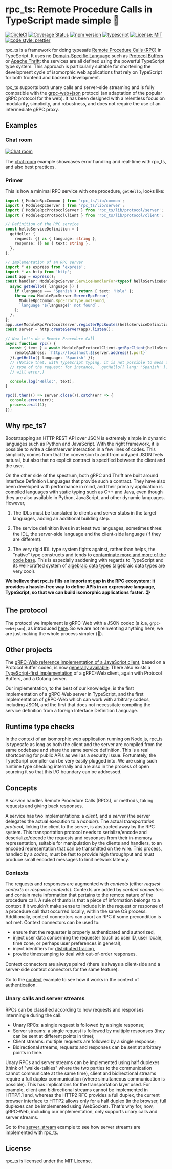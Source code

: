 # rpc_ts: Remote Procedure Calls in TypeScript made simple 🤞

[![CircleCI](https://circleci.com/gh/aiden/rpc_ts/tree/master.svg?style=svg)](https://circleci.com/gh/aiden/rpc_ts/tree/master) [![Coverage Status](https://coveralls.io/repos/github/aiden/rpc_ts/badge.svg?branch=master)](https://coveralls.io/github/aiden/rpc_ts?branch=master) [![npm version](https://badge.fury.io/js/rpc_ts.svg)](https://badge.fury.io/js/rpc_ts) [![typescript](./docs/typescript.svg)](https://aleen42.github.io/badges/src/typescript.svg) [![License: MIT](https://img.shields.io/badge/License-MIT-yellow.svg)](https://opensource.org/licenses/MIT) [![code style: prettier](https://img.shields.io/badge/code_style-prettier-ff69b4.svg)](https://github.com/prettier/prettier)

rpc_ts is a framework for doing typesafe [Remote Procedure Calls (RPC)](https://en.wikipedia.org/wiki/Remote_procedure_call) in TypeScript. It uses no [Domain-Specific Language](https://en.wikipedia.org/wiki/Domain-specific_language) such as [Protocol Buffers](https://developers.google.com/protocol-buffers/) or [Apache Thrift](https://thrift.apache.org/): the services are all defined using the powerful TypeScript type system. This approach is particularly suitable for shortening the development cycle of isomorphic web applications that rely on TypeScript for both frontend and backend development.

rpc_ts supports both unary calls and server-side streaming and is fully compatible with the [grpc-web+json](https://github.com/grpc/grpc-web) protocol (an adaptation of the popular gRPC protocol for the web). It has been designed with a relentless focus on modularity, simplicity, and robustness, and does not require the use of an intermediate gRPC proxy.

## Examples

### Chat room

[![Chat room](docs/rpc_ts_chat_demo.gif)](https://github.com/aiden/rpc_ts_chat)

The [chat room](https://github.com/aiden/rpc_ts_chat) example showcases error handling and real-time with rpc_ts, and also best practices.

### Primer

This is how a minimal RPC service with one procedure, `getHello`, looks like:

```Typescript
import { ModuleRpcCommon } from 'rpc_ts/lib/common';
import { ModuleRpcServer } from 'rpc_ts/lib/server';
import { ModuleRpcProtocolServer } from 'rpc_ts/lib/protocol/server';
import { ModuleRpcProtocolClient } from 'rpc_ts/lib/protocol/client';

// Definition of the RPC service
const helloServiceDefinition = {
  getHello: {
    request: {} as { language: string },
    response: {} as { text: string },
  },
};

// Implementation of an RPC server
import * as express from 'express';
import * as http from 'http';
const app = express();
const handler: ModuleRpcServer.ServiceHandlerFor<typeof helloServiceDefinition> = {
  async getHello({ language }) {
    if (language === 'Spanish') return { text: 'Hola' };
    throw new ModuleRpcServer.ServerRpcError(
      ModuleRpcCommon.RpcErrorType.notFound,
      `language '${language}' not found`,
    );
  },
};
app.use(ModuleRpcProtocolServer.registerRpcRoutes(helloServiceDefinition, handler));
const server = http.createServer(app).listen();

// Now let's do a Remote Procedure Call
async function rpc() {
  const { text } = await ModuleRpcProtocolClient.getRpcClient(helloServiceDefinition, {
    remoteAddress: `http://localhost:${server.address().port}`
  }).getHello({ language: 'Spanish' });
  // (Notice that, with TypeScript typing, it is not possible to mess up the
  // type of the request: for instance, `.getHello({ lang: 'Spanish' })`
  // will error.)

  console.log('Hello:', text);
}

rpc().then(() => server.close()).catch(err => {
  console.error(err);
  process.exit(1);
});
```

## Why rpc_ts?

Bootstrapping an HTTP REST API over JSON is extremely simple in dynamic languages such as Python and JavaScript. With the right framework, it is possible to write a client/server interaction in a few lines of codes. This simplicity comes from that the conversion to and from untyped JSON feels natural, but also that no explicit contract is specified between the client and the user.

On the other side of the spectrum, both gRPC and Thrift are built around Interface Definition Languages that provide such a contract. They have also been developed with performance in mind, and their primary application is compiled languages with static typing such as C++ and Java, even though they are also available in Python, JavaScript, and other dynamic languages. However,

1.  The IDLs must be translated to clients and server stubs in the target languages, adding an additional building step.

2.  The service definition lives in at least two languages, sometimes three: the IDL, the server-side language and the client-side language (if they are different).

3.  The very rigid IDL type system fights against, rather than helps, the "native" type constructs and tends to [contaminate more and more of the code base](http://reasonablypolymorphic.com/blog/protos-are-wrong/). This is especially saddening with regards to TypeScript and its well-crafted system of [algebraic data types](https://en.wikipedia.org/wiki/Algebraic_data_type) (algebraic data types are very cool).

**We believe that rpc_ts fills an important gap in the RPC ecosystem: it provides a hassle-free way to define APIs in an expressive language, TypeScript, so that we can build isomorphic applications faster.** 🏖

## The protocol

The protocol we implement is gRPC-Web with a JSON codec (a.k.a, `grpc-web+json`), as introduced [here](https://github.com/grpc/grpc/blob/master/doc/PROTOCOL-WEB.md). So we are not reinventing anything here, we are just making the whole process simpler (🤞).

## Other projects

The [gRPC-Web reference implementation of a JavaScript client](https://github.com/grpc/grpc-web), based on a Protocol Buffer codec, is now [generally available](https://www.cncf.io/blog/2018/10/24/grpc-web-is-going-ga/). There also exists a [TypeScript-first implementation](https://github.com/improbable-eng/grpc-web) of a gRPC-Web client, again with Protocol Buffers, and a Golang server.

Our implementation, to the best of our knowledge, is the first implementation of a gRPC-Web server in TypeScript, and the first implementation of gRPC-Web which can work with arbitrary codecs, including JSON, and the first that does not necessitate compiling the service definition from a foreign Interface Definition Language.

## Runtime type checks

In the context of an isomorphic web application running on Node.js, rpc_ts is typesafe as long as both the client and the server are compiled from the same codebase and share the same service definition. This is a real shortcoming for public APIs as well as a security issue. Fortunately, the TypeScript compiler can be very easily plugged into. We are using such runtime type checking internally and are also in the process of open sourcing it so that this I/O boundary can be addressed.

## Concepts

A _service_ handles Remote Procedure Calls (RPCs), or methods, taking requests and giving back responses.

A service has two implementations: a _client,_ and a _server_ (the server delegates the actual execution to a _handler_). The actual _transportation protocol,_ linking the client to the server, is abstracted away by the RPC system. This transportation protocol needs to serialize/encode and deserialize/decode the requests and responses from their in-memory representation, suitable for manipulation by the clients and handlers, to an encoded representation that can be transmitted on the wire. This process, handled by a _codec,_ must be fast to provide high throughput and must produce small encoded messages to limit network latency.

### Contexts

The requests and responses are augmented with _contexts_ (either _request contexts_ or _response contexts_). Contexts are added by _context connectors_ and contain meta information that pertains to the remote nature of the procedure call. A rule of thumb is that a piece of information belongs to a context if it wouldn't make sense to include it in the request or response of a procedure call that occurred locally, within the same OS process. Additionally, context connectors can abort an RPC if some precondition is not met. Context connectors can be used to:

- ensure that the requester is properly authenticated and authorized,
- inject user data concerning the requester (such as user ID, user locale, time zone, or perhaps user preferences in general),
- inject identifiers for [distributed tracing](http://opentracing.io/documentation/),
- provide timestamping to deal with out-of-order responses.

Context connectors are always paired (there is always a client-side and a server-side context connectors for the same feature).

Go to the [context](./src/examples/context) example to see how it works in the context of authentication.

### Unary calls and server streams

RPCs can be classified according to how requests and responses intermingle during the call:

- Unary RPCs: a single request is followed by a single response;
- Server streams: a single request is followed by multiple responses (they can be sent at different points in time);
- Client streams: multiple requests are followed by a single response;
- Bidirectional streams, requests and responses can be sent at arbitrary points in time.

Unary RPCs and server streams can be implemented using half duplexes (think of "walkie-talkies" where the two parties to the communication cannot communicate at the same time), client and bidirectional streams require a full duplex communication (where simultaneous communication is possible). This has implications for the transportation layer used. For example, client and bidirectional streams cannot be implemented in HTTP/1.1 and, whereas the HTTP2 RFC provides a full duplex, the current browser interface to HTTP2 allows only for a half duplex (in the browser, full duplexes can be implemented using WebSocket). That's why for, now, gRPC-Web, including our implementation, only supports unary calls and server streams.

Go to the [server_stream](./src/examples/server_stream) example to see how server streams are implemented with rpc_ts.

## License

rpc_ts is licensed under the MIT License.
